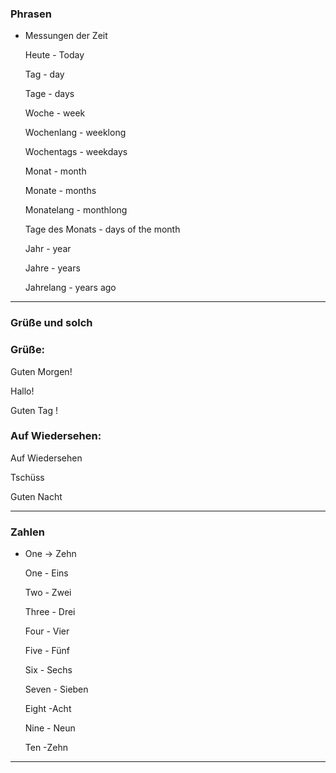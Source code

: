 ### Phrasen
- Messungen der Zeit
    
    Heute - Today
    
    Tag - day
    
    Tage - days
    
    Woche - week
    
    Wochenlang - weeklong
    
    Wochentags - weekdays
    
    Monat - month
    
    Monate - months
    
    Monatelang - monthlong
    
    Tage des Monats - days of the month
    
    Jahr - year
    
    Jahre - years
    
    Jahrelang - years ago



---
###  Grüße und solch

### Grüße:

Guten Morgen!

Hallo!

Guten Tag !
### Auf Wiedersehen:

Auf Wiedersehen

Tschüss

Guten Nacht

---
### Zahlen
- One → Zehn
    
    One - Eins
    
    Two - Zwei
    
    Three - Drei
    
    Four - Vier
    
    Five - Fünf
    
    Six - Sechs
    
    Seven - Sieben
    
    Eight -Acht
    
    Nine - Neun
    
    Ten -Zehn



---


